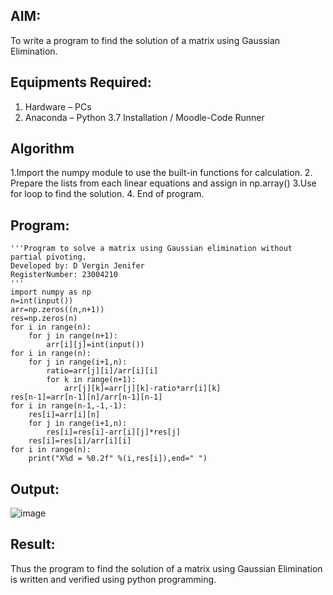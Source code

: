 
## AIM:
To write a program to find the solution of a matrix using Gaussian Elimination.

## Equipments Required:
1. Hardware – PCs
2. Anaconda – Python 3.7 Installation / Moodle-Code Runner

## Algorithm
1.Import the numpy module to use the built-in functions for
calculation.
2. Prepare the lists from each linear equations and assign in
np.array()
3.Use for loop to find the solution.
4. End of program.

## Program:
```
'''Program to solve a matrix using Gaussian elimination without partial pivoting.
Developed by: D Vergin Jenifer
RegisterNumber: 23004210
'''
import numpy as np
n=int(input())
arr=np.zeros((n,n+1))
res=np.zeros(n)
for i in range(n):
    for j in range(n+1):
        arr[i][j]=int(input())
for i in range(n):
    for j in range(i+1,n):
        ratio=arr[j][i]/arr[i][i]
        for k in range(n+1):
            arr[j][k]=arr[j][k]-ratio*arr[i][k]
res[n-1]=arr[n-1][n]/arr[n-1][n-1]
for i in range(n-1,-1,-1):
    res[i]=arr[i][n]
    for j in range(i+1,n):
        res[i]=res[i]-arr[i][j]*res[j]
    res[i]=res[i]/arr[i][i]
for i in range(n):
    print("X%d = %0.2f" %(i,res[i]),end=" ")

```

## Output:
![image](https://github.com/VerginJenifer/Gaussian/assets/136251012/584534aa-180b-48cb-8fd6-9b766bd92cbb)

## Result:
Thus the program to find the solution of a matrix using Gaussian Elimination is written and verified using python programming.

